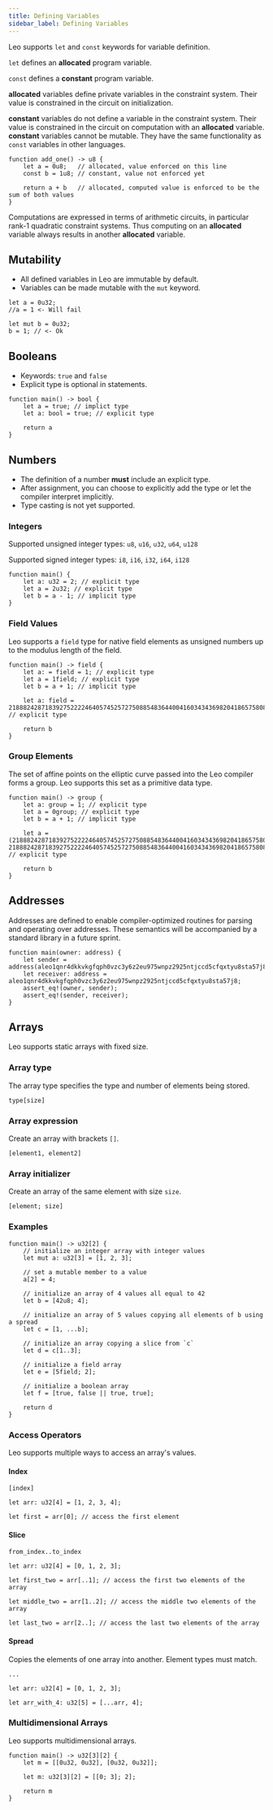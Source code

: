 ```yaml
---
title: Defining Variables
sidebar_label: Defining Variables
---
```


Leo supports `let` and `const` keywords for variable definition.

```let``` defines an **allocated** program variable.

```const``` defines a **constant** program variable.

**allocated** variables define private variables in the constraint system. Their value is constrained in the circuit on initialization.

**constant** variables do not define a variable in the constraint system. Their value is constrained in the circuit on computation with an **allocated** variable. 
**constant** variables cannot be mutable. They have the same functionality as `const` variables in other languages.
```leo
function add_one() -> u8 {
    let a = 0u8;   // allocated, value enforced on this line
    const b = 1u8; // constant, value not enforced yet

    return a + b   // allocated, computed value is enforced to be the sum of both values
}
```
Computations are expressed in terms of arithmetic circuits, in particular rank-1 quadratic constraint systems. Thus computing on an **allocated** variable always results in another **allocated** variable. 

## Mutability
* All defined variables in Leo are immutable by default.
* Variables can be made mutable with the `mut` keyword.

```leo
let a = 0u32;
//a = 1 <- Will fail

let mut b = 0u32;
b = 1; // <- Ok
```

## Booleans
* Keywords: `true` and `false`
* Explicit type is optional in statements.
```leo
function main() -> bool {
    let a = true; // implict type
    let a: bool = true; // explicit type
    
    return a
}
```

## Numbers
* The definition of a number **must** include an explicit type.
* After assignment, you can choose to explicitly add the type or let the compiler interpret implicitly.
* Type casting is not yet supported.

### Integers
Supported unsigned integer types: `u8`, `u16`, `u32`, `u64`, `u128`

Supported signed integer types: `i8`, `i16`, `i32`, `i64`, `i128`
```leo
function main() {
    let a: u32 = 2; // explicit type
    let a = 2u32; // explicit type    
    let b = a - 1; // implicit type
}
```

### Field Values

Leo supports a `field` type for native field elements as unsigned numbers up to the modulus length of the field.

```leo
function main() -> field {
    let a: = field = 1; // explicit type
    let a = 1field; // explicit type
    let b = a + 1; // implicit type

    let a: field = 21888242871839275222246405745257275088548364400416034343698204186575808495617; // explicit type

    return b
}
```

### Group Elements
The set of affine points on the elliptic curve passed into the Leo compiler forms a group.
Leo supports this set as a primitive data type.

```leo
function main() -> group {
    let a: group = 1; // explicit type
    let a = 0group; // explicit type
    let b = a + 1; // implicit type

    let a = (21888242871839275222246405745257275088548364400416034343698204186575808495617, 21888242871839275222246405745257275088548364400416034343698204186575808495617)group; // explicit type
    
    return b
}
```

## Addresses

Addresses are defined to enable compiler-optimized routines for parsing and operating over addresses. These semantics will be accompanied by a standard library in a future sprint.

```leo
function main(owner: address) {
    let sender = address(aleo1qnr4dkkvkgfqph0vzc3y6z2eu975wnpz2925ntjccd5cfqxtyu8sta57j8);
    let receiver: address = aleo1qnr4dkkvkgfqph0vzc3y6z2eu975wnpz2925ntjccd5cfqxtyu8sta57j8;
    assert_eq!(owner, sender);
    assert_eq!(sender, receiver);
}
```

## Arrays
Leo supports static arrays with fixed size.

### Array type
The array type specifies the type and number of elements being stored.

`type[size]`

### Array expression
Create an array with brackets `[]`.

`[element1, element2]`

### Array initializer
Create an array of the same element with size `size`.

`[element; size]` 

### Examples

```leo
function main() -> u32[2] {
    // initialize an integer array with integer values
    let mut a: u32[3] = [1, 2, 3];

    // set a mutable member to a value
    a[2] = 4;

    // initialize an array of 4 values all equal to 42
    let b = [42u8; 4];

    // initialize an array of 5 values copying all elements of b using a spread
    let c = [1, ...b];

    // initialize an array copying a slice from `c`
    let d = c[1..3];

    // initialize a field array
    let e = [5field; 2];

    // initialize a boolean array
    let f = [true, false || true, true];

    return d
}
```

### Access Operators

Leo supports multiple ways to access an array's values.

#### Index
`[index]`

```leo
let arr: u32[4] = [1, 2, 3, 4];

let first = arr[0]; // access the first element
```

#### Slice

`from_index..to_index`

```leo
let arr: u32[4] = [0, 1, 2, 3];

let first_two = arr[..1]; // access the first two elements of the array

let middle_two = arr[1..2]; // access the middle two elements of the array

let last_two = arr[2..]; // access the last two elements of the array
```

#### Spread
Copies the elements of one array into another. Element types must match.

`...`

```leo
let arr: u32[4] = [0, 1, 2, 3];

let arr_with_4: u32[5] = [...arr, 4];
```

### Multidimensional Arrays

Leo supports multidimensional arrays.

```leo
function main() -> u32[3][2] {
    let m = [[0u32, 0u32], [0u32, 0u32]];

    let m: u32[3][2] = [[0; 3]; 2];

    return m
}
```
